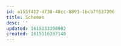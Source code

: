 ```yaml
---
id: a155f412-d730-48cc-8893-1bcb7f637206
title: Schemas
desc: ''
updated: 1615133300902
created: 1615116287140
---
```


